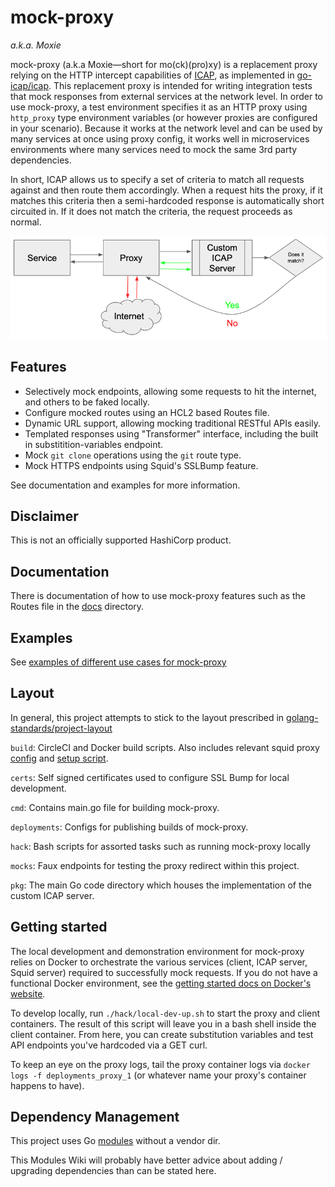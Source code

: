 # mock-proxy
_a.k.a. Moxie_

mock-proxy (a.k.a Moxie—short for mo(ck)(pro)xy) is a replacement proxy relying
on the HTTP intercept capabilities of [ICAP](https://tools.ietf.org/html/rfc3507),
as implemented in [go-icap/icap](https://github.com/go-icap/icap). This
replacement proxy is intended for writing integration tests that mock responses
from external services at the network level. In order to use mock-proxy, a test
environment specifies it as an HTTP proxy using `http_proxy` type environment
variables (or however proxies are configured in your scenario). Because it
works at the network level and can be used by many services at once using proxy
config, it works well in microservices environments where many services need to
mock the same 3rd party dependencies.

In short, ICAP allows us to specify a set of criteria to match all requests
against and then route them accordingly. When a request hits the proxy, if it
matches this criteria then a semi-hardcoded response is automatically short
circuited in. If it does not match the criteria, the request proceeds as
normal.

![moxie flow diagram](/docs/images/mock-proxy-diagram.png)

## Features

* Selectively mock endpoints, allowing some requests to hit the internet, and
others to be faked locally.
* Configure mocked routes using an HCL2 based Routes file.
* Dynamic URL support, allowing mocking traditional RESTful APIs easily.
* Templated responses using "Transformer" interface, including the built in
substitition-variables endpoint.
* Mock `git clone` operations using the `git` route type.
* Mock HTTPS endpoints using Squid's SSLBump feature.

See documentation and examples for more information.

## Disclaimer

This is not an officially supported HashiCorp product.

## Documentation

There is documentation of how to use mock-proxy features such as the Routes
file in the [docs](/docs) directory.

## Examples

See [examples of different use cases for mock-proxy](/docs/examples)

## Layout

In general, this project attempts to stick to the layout prescribed in [golang-standards/project-layout](https://github.com/golang-standards/project-layout)

`build`: CircleCI and Docker build scripts. Also includes relevant squid proxy
[config](build/package/docker/configs/squid.conf) and
[setup script](build/package/docker/scripts/squid-icap-init.sh).

`certs`: Self signed certificates used to configure SSL Bump for local
development.

`cmd`: Contains main.go file for building mock-proxy.

`deployments`: Configs for publishing builds of mock-proxy.

`hack`: Bash scripts for assorted tasks such as running mock-proxy locally

`mocks`: Faux endpoints for testing the proxy redirect within this project. 

`pkg`: The main Go code directory which houses the implementation of the custom
ICAP server.

## Getting started

The local development and demonstration environment for mock-proxy relies on
Docker to orchestrate the various services (client, ICAP server, Squid server)
required to successfully mock requests. If you do not have a functional Docker
environment, see the
[getting started docs on Docker's website](https://docs.docker.com/get-started/#set-up-your-docker-environment).

To develop locally, run `./hack/local-dev-up.sh` to start the proxy and client
containers. The result of this script will leave you in a bash shell inside the
client container. From here, you can create substitution variables and test API
endpoints you've hardcoded via a GET curl.

To keep an eye on the proxy logs, tail the proxy container logs via
`docker logs -f deployments_proxy_1` (or whatever name your proxy's container
happens to have).

## Dependency Management

This project uses Go [modules](https://github.com/golang/go/wiki/Modules)
without a vendor dir.

This Modules Wiki will probably have better advice about adding / upgrading
dependencies than can be stated here.
